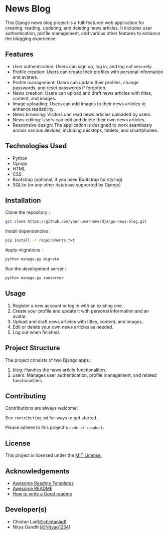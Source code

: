 
# News Blog

This Django news blog project is a full-featured web application for creating, reading, updating, and deleting news articles. It includes user authentication, profile management, and various other features to enhance the blogging experience.


## Features

- User authentication: Users can sign up, log in, and log out securely.
- Profile creation: Users can create their profiles with personal information and avatars.
- Profile management: Users can update their profiles, change passwords, and reset passwords if forgotten.
- News creation: Users can upload and draft news articles with titles, content, and images.
- Image uploading: Users can add images to their news articles to enhance readability.
- News browsing: Visitors can read news articles uploaded by users.
- News editing: Users can edit and delete their own news articles.
- Responsive design: The application is designed to work seamlessly across various devices, including desktops, tablets, and smartphones.


## Technologies Used

- Python
- Django
- HTML
- CSS
- Bootstrap (optional, if you used Bootstrap for styling)
- SQLite (or any other database supported by Django)
## Installation

Clone the repository :

```bash
git clone https://github.com/your-username/django-news-blog.git

```

Install dependencies :

```bash
pip install -r requirements.txt

```

Apply migrations :

```bash
python manage.py migrate

```

Run the development server :

```bash
python manage.py runserver

```
    


## Usage

1. Register a new account or log in with an existing one.
2. Create your profile and update it with personal information and an avatar.
3. Upload and draft news articles with titles, content, and images.
4. Edit or delete your own news articles as needed.
5. Log out when finished.
## Project Structure

 The project consists of two Django apps :

1. blog: Handles the news article functionalities.
2. users: Manages user authentication, profile management, and related functionalities.
## Contributing

Contributions are always welcome!

See `contributing.md` for ways to get started.

Please adhere to this project's `code of conduct`.


## License

This project is licensed under the [MIT License.](https://choosealicense.com/licenses/mit/)


## Acknowledgements

 - [Awesome Readme Templates](https://awesomeopensource.com/project/elangosundar/awesome-README-templates)
 - [Awesome README](https://github.com/matiassingers/awesome-readme)
 - [How to write a Good readme](https://bulldogjob.com/news/449-how-to-write-a-good-readme-for-your-github-project)


## Developer(s)

- Chintan Lad([@chintanlad](https://github.com/chintanlad))
- Nitya Gandhi([@Nityag1234](https://github.com/Nityag1234))
